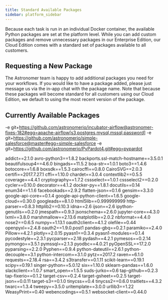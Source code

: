 ```yaml
---
title: Standard Available Packages
sidebar: platform_sidebar
---
```

Because each task is run in an individual Docker container, the available Python packages are set at the platform level. While you can add custom packages and remove unnecessary packages in our Enterprise Edition, our Cloud Edition comes with a standard set of packages available to all customers.

## Requesting a New Package
The Astronomer team is happy to add additional packages you need for your workflows. If you would like to have a package added, please just message us via the in-app chat with the package name. Note that because these packages will become standard for all customers using our Cloud Edition, we default to using the most recent version of the package.

## Currently Available Packages
-e git+https://github.com/astronomerio/incubator-airflow@astronomer-fixes-182#egg=apache-airflow[s3,postgres,mysql,mssql,password]
-e git+https://github.com/astronomerio/simple-salesforce@master#egg=simple-salesforce
-e git+https://github.com/astronomerio/PyPardot4.git#egg=pypardot

addict==2.1.0
avro-python3==1.8.2
backports.ssl-match-hostname==3.5.0.1
beautifulsoup4==4.6.0
bingads==11.5.2
boa-str==1.0.1
boto3==1.4.6
botocore==1.6.8
boxsdk==1.5.3
cairocffi==0.8.0
CairoSVG==2.0.3
certifi==2017.7.27.1
cffi==1.10.0
chardet==3.0.4
contextlib2==0.5.5
coverage==4.4.1
cryptography==1.7.2
cssselect==1.0.1
cssselect2==0.2.0
cycler==0.10.0
decorator==4.1.2
docker-py==1.8.1
docutils==0.14
enum34==1.1.6
facebookads==2.9.2
flatten-json==0.1.6
gensim==3.3.0
google-api-core==0.1.4
google-api-python-client==1.6.5
google-cloud==0.30.0
googleads==8.1.0
html5lib==0.999999999
http-parser==0.8.3
httplib2==0.10.3
idna==2.6
ijson==2.6
ipython-genutils==0.2.0
jmespath==0.9.3
jsonschema==2.6.0
jupyter-core==4.3.0
lxml==3.8.0
marshmallow==2.13.6
matplotlib==2.0.2
nbformat==4.4.0
nose2==0.6.5
numpy==1.13.1
oauth2client==4.1.2
olefile==0.44
openpyxl==2.4.8
oauth2==1.9.0.post1
pandas-gbq==0.2.1
paramiko==2.4.0
Pillow==4.2.1
plotly==2.0.15
pyasn1==0.3.4
pyasn1-modules==0.1.4
pycodestyle==2.3.1
pycparser==2.18
pydash==4.2.1
pymesos==0.2.14
pymongo==3.5.1
pymssql==2.1.3
pyodbc==4.0.21
pyOpenSSL==17.2.0
pyparsing==2.2.0
Pyphen==0.9.4
python-dateutil==2.6.1
python-decouple==3.1
python-intercom==3.1.0
pytz==2017.2
raven==6.1.0
requests==2.18.4
rsa==3.4.2
s3transfer==0.1.11
scikit-learn==0.19.1
scipy==0.19.1
singer-python==5.0.12
six==1.10.0
sklearn-pandas==1.6.0
slackclient==1.0.7
smart_open==1.5.5
suds-jurko==0.6
tap-github==0.2.3
tap-fixerio==0.1.2
target-csv==0.2.4
target-gsheet==0.2.5
target-json==0.0.11
target-s3==0.1.0
tinycss==0.4
tinycss2==0.6.0
traitlets==4.3.2
twarc==1.3.4
tweepy==3.5.0
uritemplate==3.0.0
urllib3==1.22
WeasyPrint==0.40
webencodings==0.5.1
websocket-client==0.44.0
